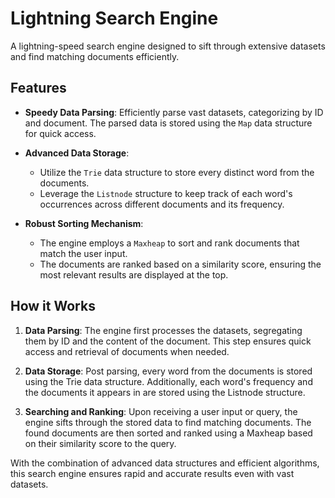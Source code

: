# Lightning Search Engine

A lightning-speed search engine designed to sift through extensive datasets and find matching documents efficiently.

## Features

- **Speedy Data Parsing**: Efficiently parse vast datasets, categorizing by ID and document. The parsed data is stored using the `Map` data structure for quick access.

- **Advanced Data Storage**:
  - Utilize the `Trie` data structure to store every distinct word from the documents.
  - Leverage the `Listnode` structure to keep track of each word's occurrences across different documents and its frequency.

- **Robust Sorting Mechanism**:
  - The engine employs a `Maxheap` to sort and rank documents that match the user input.
  - The documents are ranked based on a similarity score, ensuring the most relevant results are displayed at the top.

## How it Works

1. **Data Parsing**: The engine first processes the datasets, segregating them by ID and the content of the document. This step ensures quick access and retrieval of documents when needed.

2. **Data Storage**: Post parsing, every word from the documents is stored using the Trie data structure. Additionally, each word's frequency and the documents it appears in are stored using the Listnode structure.

3. **Searching and Ranking**: Upon receiving a user input or query, the engine sifts through the stored data to find matching documents. The found documents are then sorted and ranked using a Maxheap based on their similarity score to the query.

With the combination of advanced data structures and efficient algorithms, this search engine ensures rapid and accurate results even with vast datasets.


